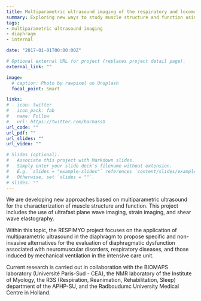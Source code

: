 ```yaml
---
title: Multiparametric ultrasound imaging of the respiratory and locomotor muscles
summary: Exploring new ways to study muscle structure and function using advanced ultrasound imaging.
tags:
- multiparametric ultrasound imaging
- diaphragm
- internal

date: "2017-01-01T00:00:00Z"

# Optional external URL for project (replaces project detail page).
external_link: ""

image:
  # caption: Photo by rawpixel on Unsplash
  focal_point: Smart

links:
# - icon: twitter
#   icon_pack: fab
#   name: Follow
#   url: https://twitter.com/bachassD
url_code: ""
url_pdf: ""
url_slides: ""
url_video: ""

# Slides (optional).
#   Associate this project with Markdown slides.
#   Simply enter your slide deck's filename without extension.
#   E.g. `slides = "example-slides"` references `content/slides/example-slides.md`.
#   Otherwise, set `slides = ""`.
# slides: ""
---
```


We are developing new approaches based on multiparametric ultrasound for the characterization of muscle structure and function. This project includes the use of ultrafast plane wave imaging, strain imaging, and shear wave elastography. 

Within this topic, the RESPIMYO project focuses on the application of multiparametric ultrasound in the diaphragm to propose specific and non-invasive alternatives for the evaluation of diaphragmatic dysfunction associated with neuromuscular disorders, respiratory diseases, and those induced by mechanical ventilation in the intensive care unit. 

Current research is carried out in collaboration with the BIOMAPS laboratory (Université Paris-Sud - CEA), the NMR laboratory of the Institute of Myology, the R3S (Respiration, Reanimation, Rehabilitation, Sleep) department of the APHP-SU, and the Radboudumc University Medical Centre in Holland.